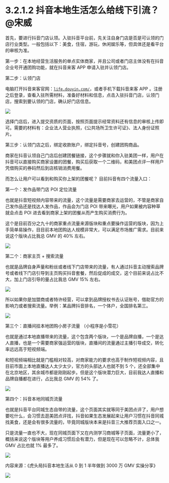 # 3.2.1.2 抖音本地生活怎么给线下引流？ @宋威

首先，要进行抖音门店认领。入驻抖音平台前，先关注自身门店是否是可认领的门店行业类型。一般包括以下：美食，住宿，游玩，休闲娱乐等，但具体还是看平台的审核为准。

第一步：在本地经营生活服务的单点实体商家，并且公司或者门店主体没有在抖音企业号开通团购功能，就在抖音来客 APP 申请入驻并认领门店。

第二步：认领门店

电脑打开抖音来客官网：[`life.douyin.com/`](https://life.douyin.com/)，或者手机下载抖音来客 APP 。注册之后登录，查看入驻所需材料，准备好材料和信息，点击入驻抖音门店，认领门店，搜索到要认领的门店，确认好门店信息。

![](img/65cc028c87fadf59340bf15e1c0d0555.png)

选择门店后，进入提交资质的页面，按照页面提示经常资料还有信息的审核上传即可。需要的材料有：企业法人营业执照，《公共场所卫生许可证》、法人身份证照片。

第三步：认领门店之后，绑定收款账户，绑定抖音号，创建团购商品。

商家在抖音认领自己门店后创建团餐链接，这个步骤就和你入驻美团一样，用户在抖音可以直接购买商家设置的团餐，购买后获取一个二维码，和美团点评一样用户凭借购买的券码然后到店核销消费用餐。

而怎么让用户可以看到和购买你上架的团餐呢？ 目前抖音有四个流量入口：

第一个：发作品带门店 POI 定位流量

也就是抖音短视频内容带来的流量，这个流量是需要商家去运营的，不管是商家自己发作品还是找达人发作品，作品会为门店 POI 带来曝光，用户如果被内容种草就会点击 POI 进去看到商家上架的团餐从而产生购买消费行为。

这个是目前百分之九十的商家重点流量来源版块和重点要操作运营的版块，因为上手简单易操作，目目前本地团购达人规模非常大，可以满足市场推广需求。目前来说这个版块占比我总 GMV 的 40% 左右。

![](img/492b6480a8330c150f9d64fafae5ef1e.png)

第二个：商家主页 + 搜索流量

也就是品牌自身声量和粉丝或者线下门店带来的流量，有人通过抖音主动搜索品牌号或者线下门店引导到主页购买抖音套餐，然后促成的成交，这个目前来说占比不大，加上门店引导的量占比我总 GMV 15% 左右。

![](img/ef93b2e529c84405a9a3cb543c7bda25.png)

所以如果你是加盟商或者特许经营，可以拿到品牌授权书去认证账号，借助官方的影响力或者搜索流量。举例：某品牌抖音排名，一个体户，全国排名第三。

![](img/f2e200e2424db8ab96cb1ab1af8c8911.png)

第三个：直播间挂本地团购小房子流量 （小程序是小雪花）

也就是通过本地直播带来的流量，这个包含两个版块，一个是品牌自播，一个是达人直播，也是一个需要商家强运营的版块，直播间的流量通过主播引导成交，转化率远远高于短视频端。

和短视频端相比就是门槛相对较高，对商家能力的要求也高于制作短视频内容，且目前市面上本地直播达人太少太少，官方的头部达人也就不到 5 个，还全部集中在北京地区，其余城市都是刚刚起步。但是这个版块潜力巨大，目前我达人直播和品牌自播都在进行，占比我总 GMV 的 54% 了。

![](img/54e28b30fa154800df23ffc6655fe76f.png)

第四个：抖音本地同城页流量

也就是抖音平台同城生态自带的流量，这个页面其实就等同于美团点评了，用户想要吃什么，会习惯去逛美团点评找，抖音如果生态发展起来让用户习惯在抖音同城找美食，还是会有很多流量的，毕竟同城版块本来是抖音三大推荐页面入口之一。

只是流量一直也不大，现在同城页面下又在内测学习商城等子页面，流量更小了，概括来说这个版块等用户养成习惯后会有潜力，但是现在可以忽略不计，总体我 GMV 占比也就 1% 最多了。

![](img/d82dc51b067bd633d142e4eed941c6b5.png)

内容来源：《虎头局抖音本地生活从 0 到 1 半年做到 3000 万 GMV 实操分享》

![](img/70c086163efe63c67f3a76278afd7895.png)